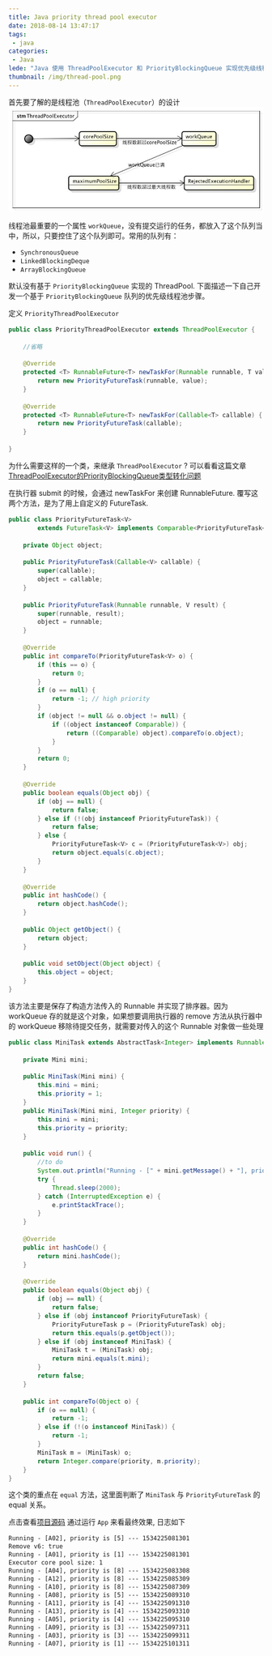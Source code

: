```yaml
---
title: Java priority thread pool executor
date: 2018-08-14 13:47:17
tags:
 - java
categories:
 - Java
lede: "Java 使用 ThreadPoolExecutor 和 PriorityBlockingQueue 实现优先级线程池"
thumbnail: /img/thread-pool.png
---
```


首先要了解的是线程池（`ThreadPoolExecutor`）的设计
![](/img/thread-pool-execotor.jpg)

线程池最重要的一个属性 `workQueue`，没有提交运行的任务，都放入了这个队列当中，所以，只要控住了这个队列即可。常用的队列有： 

* `SynchronousQueue`
* `LinkedBlockingDeque`
* `ArrayBlockingQueue`

默认没有基于 `PriorityBlockingQueue` 实现的 ThreadPool. 下面描述一下自己开发一个基于 `PriorityBlockingQueue` 队列的优先级线程池步骤。

定义 `PriorityThreadPoolExecutor` 

```java 
public class PriorityThreadPoolExecutor extends ThreadPoolExecutor {

    //省略 

    @Override
    protected <T> RunnableFuture<T> newTaskFor(Runnable runnable, T value) {
        return new PriorityFutureTask(runnable, value);
    }

    @Override
    protected <T> RunnableFuture<T> newTaskFor(Callable<T> callable) {
        return new PriorityFutureTask(callable);
    }

}
```

为什么需要这样的一个类，来继承 `ThreadPoolExecutor` ?  可以看看这篇文章[ThreadPoolExecutor的PriorityBlockingQueue类型转化问题](https://blog.csdn.net/jekxi/article/details/53142202)

在执行器 submit 的时候，会通过 newTaskFor 来创建 RunnableFuture. 覆写这两个方法，是为了用上自定义的 FutureTask.

```java  
public class PriorityFutureTask<V>
        extends FutureTask<V> implements Comparable<PriorityFutureTask<V>> {

    private Object object;

    public PriorityFutureTask(Callable<V> callable) {
        super(callable);
        object = callable;
    }

    public PriorityFutureTask(Runnable runnable, V result) {
        super(runnable, result);
        object = runnable;
    }

    @Override
    public int compareTo(PriorityFutureTask<V> o) {
        if (this == o) {
            return 0;
        }
        if (o == null) {
            return -1; // high priority
        }
        if (object != null && o.object != null) {
            if ((object instanceof Comparable)) {
                return ((Comparable) object).compareTo(o.object);
            }
        }
        return 0;
    }

    @Override
    public boolean equals(Object obj) {
        if (obj == null) {
            return false;
        } else if (!(obj instanceof PriorityFutureTask)) {
            return false;
        } else {
            PriorityFutureTask<V> c = (PriorityFutureTask<V>) obj;
            return object.equals(c.object);
        }
    }

    @Override
    public int hashCode() {
        return object.hashCode();
    }

    public Object getObject() {
        return object;
    }

    public void setObject(Object object) {
        this.object = object;
    }
}
```

该方法主要是保存了构造方法传入的 Runnable 并实现了排序器。因为 workQueue 存的就是这个对象，如果想要调用执行器的 remove 方法从执行器中的 workQueue 移除待提交任务，就需要对传入的这个 Runnable 对象做一些处理 

```java  
public class MiniTask extends AbstractTask<Integer> implements Runnable, Comparable {

    private Mini mini;

    public MiniTask(Mini mini) {
        this.mini = mini;
        this.priority = 1;
    }
    public MiniTask(Mini mini, Integer priority) {
        this.mini = mini;
        this.priority = priority;
    }

    public void run() {
        //to do
        System.out.println("Running - [" + mini.getMessage() + "], priority is [" + priority + "]" + " --- " + System.currentTimeMillis());
        try {
            Thread.sleep(2000);
        } catch (InterruptedException e) {
            e.printStackTrace();
        }
    }

    @Override
    public int hashCode() {
        return mini.hashCode();
    }

    @Override
    public boolean equals(Object obj) {
        if (obj == null) {
            return false;
        } else if (obj instanceof PriorityFutureTask) {
            PriorityFutureTask p = (PriorityFutureTask) obj;
            return this.equals(p.getObject());
        } else if (obj instanceof MiniTask) {
            MiniTask t = (MiniTask) obj;
            return mini.equals(t.mini);
        }
        return false;
    }

    public int compareTo(Object o) {
        if (o == null) {
            return -1;
        } else if (!(o instanceof MiniTask)) {
            return -1;
        }
        MiniTask m = (MiniTask) o;
        return Integer.compare(priority, m.priority);
    }
}
```

这个类的重点在 `equal` 方法，这里面判断了 `MiniTask` 与 `PriorityFutureTask` 的 equal 关系。


点击查看[项目源码](https://github.com/jianle/priority-executor-pool) 通过运行 `App` 来看最终效果, 日志如下 

```log 
Running - [A02], priority is [5] --- 1534225081301
Remove v6: true
Running - [A01], priority is [1] --- 1534225081301
Executor core pool size: 1
Running - [A04], priority is [8] --- 1534225083308
Running - [A12], priority is [8] --- 1534225085309
Running - [A10], priority is [8] --- 1534225087309
Running - [A08], priority is [5] --- 1534225089310
Running - [A11], priority is [4] --- 1534225091310
Running - [A13], priority is [4] --- 1534225093310
Running - [A05], priority is [4] --- 1534225095310
Running - [A09], priority is [3] --- 1534225097311
Running - [A03], priority is [3] --- 1534225099311
Running - [A07], priority is [1] --- 1534225101311
```


